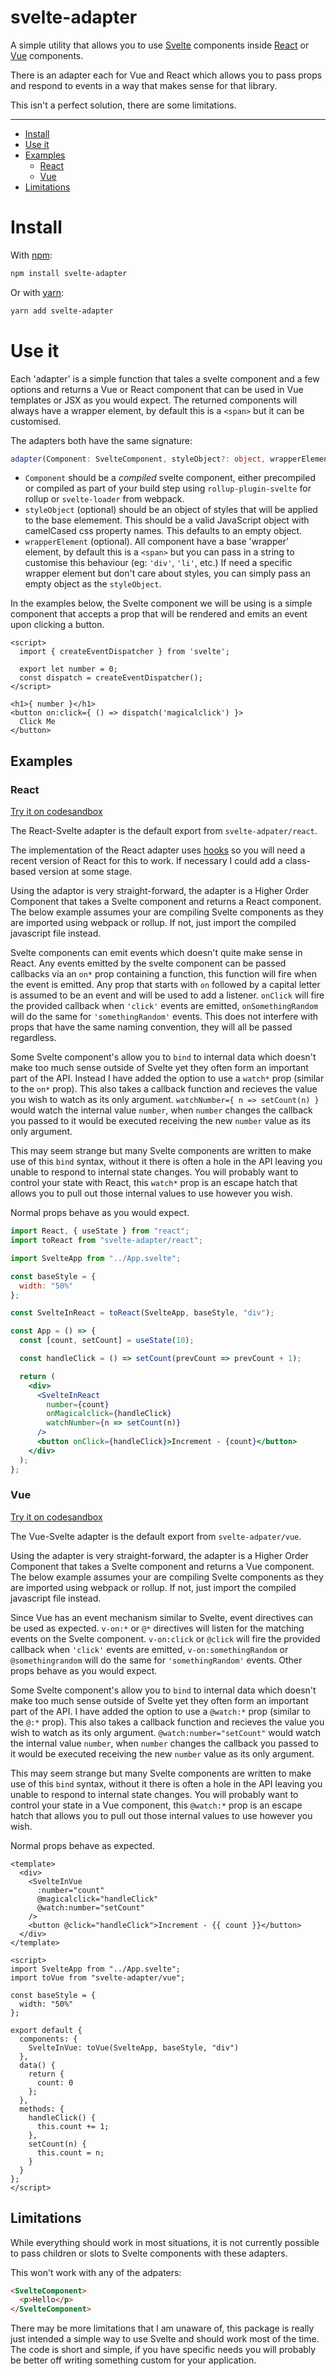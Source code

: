 # svelte-adapter

A simple utility that allows you to use [Svelte](https://svelte.dev/) components inside [React](https://reactjs.org/) or [Vue](https://vuejs.org/) components.

There is an adapter each for Vue and React which allows you to pass props and respond to events in a way that makes sense for that library.

This isn't a perfect solution, there are some limitations.

---

- [Install](#install)
- [Use it](#use-it)
- [Examples](#examples)
  - [React](#react)
  - [Vue](#vue)
- [Limitations](#limitations)

# Install

With [npm](https://www.npmjs.com/):

```bash
npm install svelte-adapter
```

Or with [yarn](https://yarnpkg.com/lang/en/):

```bash
yarn add svelte-adapter
```

# Use it

Each 'adapter' is a simple function that tales a svelte component and a few options and returns a Vue or React component that can be used in Vue templates or JSX as you would expect. The returned components will always have a wrapper element, by default this is a `<span>` but it can be customised.

The adapters both have the same signature:

```ts
adapter(Component: SvelteComponent, styleObject?: object, wrapperElement?: string) : Component
```

- `Component` should be a _compiled_ svelte component, either precompiled or compiled as part of your build step using `rollup-plugin-svelte` for rollup or `svelte-loader` from webpack.
- `styleObject` (optional) should be an object of styles that will be applied to the base elemement. This should be a valid JavaScript object with camelCased css property names. This defaults to an empty object.
- `wrapperElement` (optional). All component have a base 'wrapper' element, by default this is a `<span>` but you can pass in a string to customise this behaviour (eg: `'div'`, `'li'`, etc.) If need a specific wrapper element but don't care about styles, you can simply pass an empty object as the `styleObject`.

In the examples below, the Svelte component we will be using is a simple component that accepts a prop that will be rendered and emits an event upon clicking a button.

```svelte
<script>
  import { createEventDispatcher } from 'svelte';

  export let number = 0;
  const dispatch = createEventDispatcher();
</script>

<h1>{ number }</h1>
<button on:click={ () => dispatch('magicalclick') }>
  Click Me
</button>
```

## Examples

### React

[Try it on codesandbox](https://codesandbox.io/s/svelte-adapterreact-8s33k)

The React-Svelte adapter is the default export from `svelte-adpater/react`.

The implementation of the React adapter uses [hooks](https://reactjs.org/docs/hooks-intro.html) so you will need a recent version of React for this to work. If necessary I could add a class-based version at some stage.

Using the adaptor is very straight-forward, the adapter is a Higher Order Component that takes a Svelte component and returns a React component. The below example assumes your are compiling Svelte components as they are imported using webpack or rollup. If not, just import the compiled javascript file instead.

Svelte components can emit events which doesn't quite make sense in React. Any events emitted by the svelte component can be passed callbacks via an `on*` prop containing a function, this function will fire when the event is emitted. Any prop that starts with `on` followed by a capital letter is assumed to be an event and will be used to add a listener. `onClick` will fire the provided callback when `'click'` events are emitted, `onSomethingRandom` will do the same for `'somethingRandom'` events. This does not interfere with props that have the same naming convention, they will all be passed regardless.

Some Svelte component's allow you to `bind` to internal data which doesn't make too much sense outside of Svelte yet they often form an important part of the API. Instead I have added the option to use a `watch*` prop (similar to the `on*` prop). This also takes a callback function and recieves the value you wish to watch as its only argument. `watchNumber={ n => setCount(n) }` would watch the internal value `number`, when `number` changes the callback you passed to it would be executed receiving the new `number` value as its only argument.

This may seem strange but many Svelte components are written to make use of this `bind` syntax, without it there is often a hole in the API leaving you unable to respond to internal state changes. You will probably want to control your state with React, this `watch*` prop is an escape hatch that allows you to pull out those internal values to use however you wish.

Normal props behave as you would expect.

```jsx
import React, { useState } from "react";
import toReact from "svelte-adapter/react";

import SvelteApp from "../App.svelte";

const baseStyle = {
  width: "50%"
};

const SvelteInReact = toReact(SvelteApp, baseStyle, "div");

const App = () => {
  const [count, setCount] = useState(10);

  const handleClick = () => setCount(prevCount => prevCount + 1);

  return (
    <div>
      <SvelteInReact
        number={count}
        onMagicalclick={handleClick}
        watchNumber={n => setCount(n)}
      />
      <button onClick={handleClick}>Increment - {count}</button>
    </div>
  );
};
```

### Vue

[Try it on codesandbox](https://codesandbox.io/s/svelte-adaptervue-40uwg)

The Vue-Svelte adapter is the default export from `svelte-adpater/vue`.

Using the adapter is very straight-forward, the adapter is a Higher Order Component that takes a Svelte component and returns a Vue component. The below example assumes your are compiling Svelte components as they are imported using webpack or rollup. If not, just import the compiled javascript file instead.

Since Vue has an event mechanism similar to Svelte, event directives can be used as expected. `v-on:*` or `@*` directives will listen for the matching events on the Svelte component. `v-on:click` or `@click` will fire the provided callback when `'click'` events are emitted, `v-on:somethingRandom` or `@somethingrandom` will do the same for `'somethingRandom'` events. Other props behave as you would expect.

Some Svelte component's allow you to `bind` to internal data which doesn't make too much sense outside of Svelte yet they often form an important part of the API. I have added the option to use a `@watch:*` prop (similar to the `@:*` prop). This also takes a callback function and recieves the value you wish to watch as its only argument. `@watch:number="setCount"` would watch the internal value `number`, when `number` changes the callback you passed to it would be executed receiving the new `number` value as its only argument.

This may seem strange but many Svelte components are written to make use of this `bind` syntax, without it there is often a hole in the API leaving you unable to respond to internal state changes. You will probably want to control your state in a Vue component, this `@watch:*` prop is an escape hatch that allows you to pull out those internal values to use however you wish.

Normal props behave as expected.

```vue
<template>
  <div>
    <SvelteInVue
      :number="count"
      @magicalclick="handleClick"
      @watch:number="setCount"
    />
    <button @click="handleClick">Increment - {{ count }}</button>
  </div>
</template>

<script>
import SvelteApp from "../App.svelte";
import toVue from "svelte-adapter/vue";

const baseStyle = {
  width: "50%"
};

export default {
  components: {
    SvelteInVue: toVue(SvelteApp, baseStyle, "div")
  },
  data() {
    return {
      count: 0
    };
  },
  methods: {
    handleClick() {
      this.count += 1;
    },
    setCount(n) {
      this.count = n;
    }
  }
};
</script>
```

## Limitations

While everything should work in most situations, it is not currently possible to pass children or slots to Svelte components with these adapters.

This won't work with any of the adpaters:

```html
<SvelteComponent>
  <p>Hello</p>
</SvelteComponent>
```

There may be more limitations that I am unaware of, this package is really just intended a simple way to use Svelte and should work most of the time. The code is short and simple, if you have specific needs you will probably be better off writing something custom for your application.
